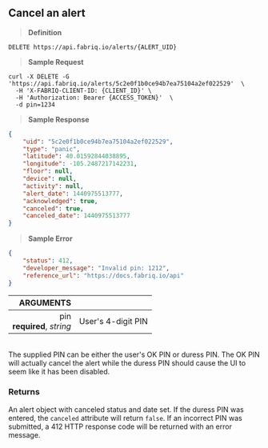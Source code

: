 ## Cancel an alert

> **Definition**

```text
DELETE https://api.fabriq.io/alerts/{ALERT_UID}
```

> **Sample Request**

```shell
curl -X DELETE -G 'https://api.fabriq.io/alerts/5c2e0f1b0ce94b7ea75104a2ef022529'  \
  -H 'X-FABRIQ-CLIENT-ID: {CLIENT_ID}' \
  -H 'Authorization: Bearer {ACCESS_TOKEN}'  \
  -d pin=1234
```

> **Sample Response**

```json
{
    "uid": "5c2e0f1b0ce94b7ea75104a2ef022529",
    "type": "panic",
    "latitude": 40.01592844038895,
    "longitude": -105.2487217142231,
    "floor": null,
    "device": null,
    "activity": null,
    "alert_date": 1440975513777,
    "acknowledged": true,
    "canceled": true,
    "canceled_date": 1440975513777
}
```

> **Sample Error**

```json
{
    "status": 412,
    "developer_message": "Invalid pin: 1212",
    "reference_url": "https://docs.fabriq.io/api"
}
```

ARGUMENTS ||
---------:        | -----------
pin<br>**required**, *string*  | User's 4-digit PIN

<br/>
<aside class="notice">
The supplied PIN can be either the user's OK PIN or duress PIN.  The OK PIN will actually
cancel the alert while the duress PIN should cause the UI to seem like it has been disabled.
</aside>

### Returns
An alert object with canceled status and date set.  If the duress PIN was entered, the `canceled`
attribute will return `false`. If an incorrect PIN was submitted, a 412 HTTP response code will be returned with
an error message.
